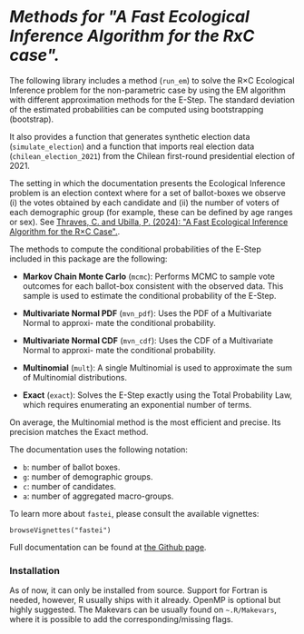 # *Methods for "A Fast Ecological Inference Algorithm for the RxC case".*

The following library includes a method (`run_em`) to solve the R×C Ecological Inference problem for the non-parametric case by using the EM algorithm with different approximation methods for the E-Step. The standard deviation of the estimated probabilities can be computed using bootstrapping (bootstrap).

It also provides a function that generates synthetic election data (`simulate_election`) and a function that imports real election data (`chilean_election_2021`) from the Chilean first-round presidential election of 2021.

The setting in which the documentation presents the Ecological Inference problem is an election context where for a set of ballot-boxes we observe (i) the votes obtained by each candidate and (ii) the number of voters of each demographic group (for example, these can be defined by age ranges or sex). See [Thraves, C. and Ubilla, P. (2024): "A Fast Ecological Inference Algorithm for the R×C Case".](https://papers.ssrn.com/sol3/papers.cfm?abstract_id=4832834).

The methods to compute the conditional probabilities of the E-Step included in this package are the following:

- **Markov Chain Monte Carlo** (`mcmc`): Performs MCMC to sample vote outcomes for each ballot-box consistent with the observed data. This sample is used to estimate the conditional probability of the E-Step.

- **Multivariate Normal PDF** (`mvn_pdf`): Uses the PDF of a Multivariate Normal to approxi- mate the conditional probability.

- **Multivariate Normal CDF** (`mvn_cdf`): Uses the CDF of a Multivariate Normal to approxi- mate the conditional probability.

- **Multinomial** (`mult`): A single Multinomial is used to approximate the sum of Multinomial distributions.

- **Exact** (`exact`): Solves the E-Step exactly using the Total Probability Law, which requires enumerating an exponential number of terms.

On average, the Multinomial method is the most efficient and precise. Its precision matches the Exact method.

The documentation uses the following notation:

- `b`: number of ballot boxes.
- `g`: number of demographic groups.
- `c`: number of candidates.
- `a`: number of aggregated macro-groups.

To learn more about `fastei`, please consult the available vignettes:

```{r}
browseVignettes("fastei")
```

Full documentation can be found at [the Github page](https://danielhermosilla.github.io/ecological-inference-elections/reference/fastei-package.html).

### Installation

As of now, it can only be installed from source. Support for Fortran is needed, however, R usually ships with it already. OpenMP is optional but highly suggested. The Makevars can be usually found on `~.R/Makevars`, where it is possible to add the corresponding/missing flags.


